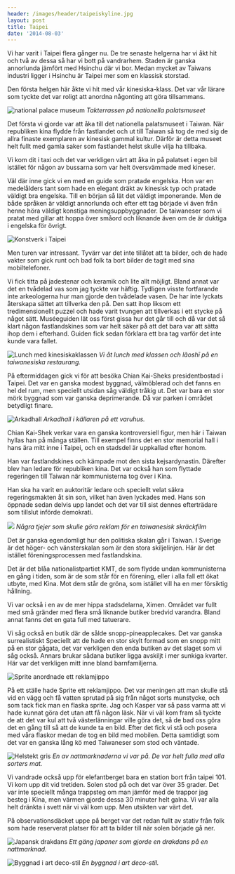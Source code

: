 ```yaml
---
header: /images/header/taipeiskyline.jpg
layout: post
title: Taipei
date: '2014-08-03'
---
```


Vi har varit i Taipei flera gånger nu. De tre senaste helgerna har vi åkt hit och två av dessa så har vi bott på vandrarhem. Staden är ganska annorlunda jämfört med Hsinchu där vi bor. Medan mycket av Taiwans industri ligger i Hsinchu är Taipei mer som en klassisk storstad.

Den första helgen här åkte vi hit med vår kinesiska-klass. Det var vår lärare som tyckte det var roligt att anordna någonting att göra tillsammans. 

![national palace museum](/images/taipei/museum.jpg)
*Takterrassen på nationella palatsmuseet*

Det första vi gjorde var att åka till det nationella palatsmuseet i Taiwan. När republiken kina flydde från fastlandet och ut till Taiwan så tog de med sig de allra finaste exemplaren av kinesisk gammal kultur. Därför är detta museet helt fullt med gamla saker som fastlandet helst skulle vilja ha tillbaka. 

Vi kom dit i taxi och det var verkligen värt att åka in på palatset i egen bil istället för någon av bussarna som var helt översvämmade med kineser.

Väl där inne gick vi en med en guide som pratade engelska. Hon var en medelålders tant som hade en elegant dräkt av kinesisk typ och pratade väldigt bra engelska. Till en början så lät det väldigt imponerande. Men de både språken är väldigt annorlunda och efter ett tag började vi även från henne höra väldigt konstiga meningsuppbyggnader. De taiwaneser som vi pratat med gillar att hoppa över småord och liknande även om de är duktiga i engelska för övrigt.

![Konstverk i Taipei](/images/taipei/konstverk.jpg)

Men turen var intressant. Tyvärr var det inte tillåtet att ta bilder, och de hade vakter som gick runt och bad folk ta bort bilder de tagit med sina mobiltelefoner. 

Vi fick titta på jadestenar och keramik och lite allt möjligt. Bland annat var det en tvådelad vas som jag tyckte var häftig. Tydligen visste fortfarande inte arkeologerna hur man gjorde den tvådelade vasen. De har inte lyckats återskapa sättet att tillverka den på. Den satt ihop liksom ett tredimensionellt puzzel och hade varit tvungen att tillverkas i ett stycke på något sätt. Muséeguiden lät oss först gissa hur det går till och då var det så klart någon fastlandskines som var helt säker på att det bara var att sätta ihop dem i efterhand. Guiden fick sedan förklara ett bra tag varför det inte kunde vara fallet. 

![Lunch med kinesiskaklassen](/images/taipei/mat.jpg)
*Vi åt lunch med klassen och lăoshī på en taiwanesiska restaurang.*

På eftermiddagen gick vi för att besöka Chian Kai-Sheks presidentbostad i Taipei. Det var en ganska modest byggnad, välmöblerad och det fanns en hel del rum, men speciellt utsidan såg väldigt tråkig ut. Det var bara en stor mörk byggnad som var ganska deprimerande. Då var parken i området betydligt finare. 

![Arkadhall](/images/taipei/arcade.jpg)
*Arkadhall i källaren på ett varuhus.*

Chian Kai-Shek verkar vara en ganska kontroversiell figur, men här i Taiwan hyllas han på många ställen. Till exempel finns det en stor memorial hall i hans ära mitt inne i Taipei, och en stadsdel är uppkallad efter honom. 

Han var fastlandskines och kämpade mot den sista kejsardynastin. Därefter blev han ledare för republiken kina. Det var också han som flyttade regeringen till Taiwan när kommunisterna tog över i Kina. 

Han ska ha varit en auktoritär ledare och speciellt velat säkra regeringsmakten åt sin son, vilket han även lyckades med. Hans son öppnade sedan delvis upp landet och det var till sist dennes efterträdare som tillslut införde demokrati. 

![](/images/taipei/ghost.jpg)
*Några tjejer som skulle göra reklam för en taiwanesisk skräckfilm*

Det är ganska egendomligt hur den politiska skalan går i Taiwan. I Sverige är det höger- och vänsterskalan som är den stora skiljelinjen. Här är det istället föreningsprocessen med fastlandskina. 

Det är det blåa nationalistpartiet KMT, de som flydde undan kommunisterna en gång i tiden, som är de som står för en förening, eller i alla fall ett ökat utbyte, med Kina. Mot dem står de gröna, som istället vill ha en mer försiktig hållning. 

Vi var också i en av de mer hippa stadsdelarna, Ximen. Området var fullt med små gränder med flera små liknande butiker bredvid varandra. Bland annat fanns det en gata full med tatuerare. 

Vi såg också en butik där de sålde snopp-pineapplecakes. Det var ganska surrealistiskt Speciellt att de hade en stor skylt formad som en snopp mitt på en stor gågata, det var verkligen den enda butiken av det slaget som vi såg också. Annars brukar sådana butiker ligga avskiljt i mer sunkiga kvarter. Här var det verkligen mitt inne bland barnfamiljerna.

![Sprite anordnade ett reklamjippo](/images/taipei/sprite.jpg)

På ett ställe hade Sprite ett reklamjippo. Det var meningen att man skulle stå vid en vägg och få vatten sprutad på sig från något sorts munstycke, och som tack fick man en flaska sprite. Jag och Kasper var så pass varma att vi hade kunnat göra det utan att få någon läsk. När vi väl kom fram så tyckte de att det var kul att två västerlänningar ville göra det, så de bad oss göra det en gång till så att de kunde ta en bild. Efter det fick vi stå och posera med våra flaskor medan de tog en bild med mobilen. Detta samtidigt som det var en ganska lång kö med Taiwaneser som stod och väntade. 

![Helstekt gris](/images/taipei/gris.jpg)
*En av nattmarknaderna vi var på. De var helt fulla med alla sorters mat.*

Vi vandrade också upp för elefantberget bara en station bort från taipei 101. Vi kom upp dit vid tretiden. Solen stod på och det var över 35 grader. Det var inte speciellt många trappsteg om man jämför med de trappor jag besteg i Kina, men värmen gjorde dessa 30 minuter helt galna. Vi var alla helt dränkta i svett när vi väl kom upp. Men utsikten var värt det. 

På observationsdäcket uppe på berget var det redan fullt av stativ från folk som hade reserverat platser för att ta bilder till när solen började gå ner. 

![Japansk drakdans](/images/taipei/drakdans.jpg)
*Ett gäng japaner som gjorde en drakdans på en nattmarknad.*

![Byggnad i art deco-stil](/images/taipei/artdeco.jpg)
*En byggnad i art deco-stil.*
